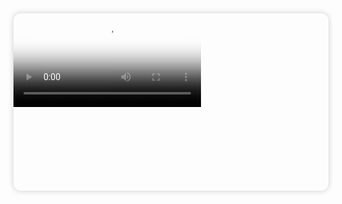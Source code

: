 <!DOCTYPE html>
<html lang="id">
<head>
  <meta charset="UTF-8">
  <meta name="viewport" content="width=device-width, initial-scale=1.0">
  <title>Video Google Drive dengan Thumbnail</title>
  <style>
    .video-container {
      position: relative;
      width: 100%;
      max-width: 800px;
      aspect-ratio: 16 / 9;
      margin: auto;
      border-radius: 12px;
      overflow: hidden;
      box-shadow: 0 0 10px rgba(0,0,0,0.2);
  </style>
</head>
<body>
  <div class="video-container">
    <video controls poster="https://i.ytimg.com/vi/_Xm6jy5Id7o/maxresdefault.jpg">
      <source src="https://drive.google.com/uc?export=preview&id=1NKqLT27YvsfIYPGGQxKy6amSFndDfuf3" type="video/mp4">
      Browser kamu tidak mendukung video tag.
    </video>
  </div>
</body>
</html>
